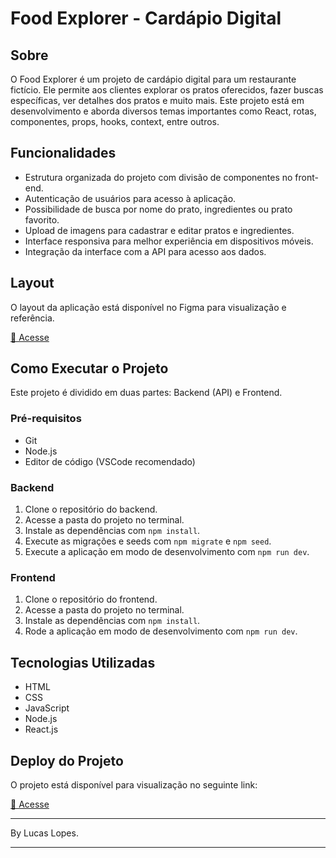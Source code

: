 # Food Explorer - Cardápio Digital

## Sobre

O Food Explorer é um projeto de cardápio digital para um restaurante fictício. Ele permite aos clientes explorar os pratos oferecidos, fazer buscas específicas, ver detalhes dos pratos e muito mais. Este projeto está em desenvolvimento e aborda diversos temas importantes como React, rotas, componentes, props, hooks, context, entre outros.

## Funcionalidades

- Estrutura organizada do projeto com divisão de componentes no front-end.
- Autenticação de usuários para acesso à aplicação.
- Possibilidade de busca por nome do prato, ingredientes ou prato favorito.
- Upload de imagens para cadastrar e editar pratos e ingredientes.
- Interface responsiva para melhor experiência em dispositivos móveis.
- Integração da interface com a API para acesso aos dados.

## Layout

O layout da aplicação está disponível no Figma para visualização e referência.

[🔗 Acesse ](https://www.figma.com/file/T556wG2pmTOww8XKZMD9Jd/food-explorer-v2-(Community)?type=design&node-id=201%3A1532&mode=design&t=leVrOOnW63WkHjJk-1)

## Como Executar o Projeto

Este projeto é dividido em duas partes: Backend (API) e Frontend.

### Pré-requisitos

- Git
- Node.js
- Editor de código (VSCode recomendado)

### Backend

1. Clone o repositório do backend.
2. Acesse a pasta do projeto no terminal.
3. Instale as dependências com `npm install`.
4. Execute as migrações e seeds com `npm migrate` e `npm seed`.
5. Execute a aplicação em modo de desenvolvimento com `npm run dev`.

### Frontend

1. Clone o repositório do frontend.
2. Acesse a pasta do projeto no terminal.
3. Instale as dependências com `npm install`.
4. Rode a aplicação em modo de desenvolvimento com `npm run dev`.

## Tecnologias Utilizadas

- HTML
- CSS
- JavaScript
- Node.js
- React.js

## Deploy do Projeto

O projeto está disponível para visualização no seguinte link:

[🔗 Acesse ](https://lucaslopes-food-explorer.netlify.app)

---

By Lucas Lopes.

---
